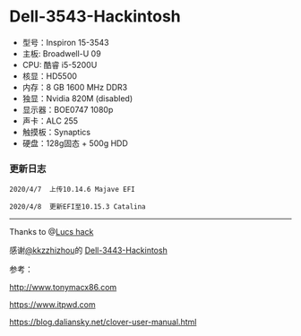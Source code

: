 # Dell-3543-Hackintosh
+ 型号：Inspiron 15-3543
+ 主板: Broadwell-U 09
+ CPU: 酷睿 i5-5200U
+ 核显：HD5500
+ 内存：8 GB 1600 MHz DDR3
+ 独显：Nvidia 820M (disabled)
+ 显示器：BOE0747 1080p
+ 声卡：ALC 255
+ 触摸板：Synaptics
+ 硬盘：128g固态 + 500g HDD

### 更新日志
`2020/4/7  上传10.14.6 Majave EFI`

`2020/4/8  更新EFI至10.15.3 Catalina`

----------------
Thanks to @[Lucs hack](https://www.youtube.com/channel/UC6MjNzghHjTRD8dHgOBlkBA)

感谢[@kkzzhizhou](https://github.com/kkzzhizhou)的 [Dell-3443-Hackintosh](https://github.com/kkzzhizhou/Dell-3443-Hackintosh)

参考：

http://www.tonymacx86.com

https://www.itpwd.com

https://blog.daliansky.net/clover-user-manual.html
